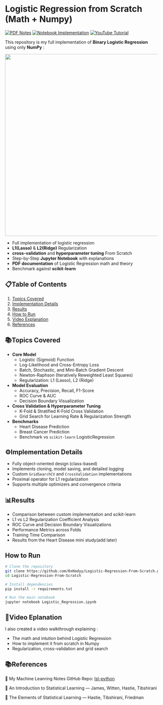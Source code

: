 # Logistic Regression from Scratch (Math + Numpy) 

[![PDF Notes](https://img.shields.io/badge/PDF-Theory-blue)](docs%20and%20theory/Logistic%20Regression.pdf)
[![Notebook Implementation](https://img.shields.io/badge/Jupyter-Notebook-orange)](notebooks/Logistic_Regression_Scratch.ipynb)
[![YouTube Tutorial](https://img.shields.io/badge/YouTube-Tutorial-red)](https://youtu.be/fQFKdAuTSZ8)

This repository is my full implementation of **Binary Logistic Regression** using only **NumPy** :

<p align="center">
<img src="https://s12.gifyu.com/images/b3z3E.gif" width= "600" >
</p>



- Full implementation of logistic regression 
- **L1(Lasso)** & **L2(Ridge)** Regularization 
- **cross-validation** and **hyperparameter tuning** From Scratch 
- Step-by-Step **Jupyter Notebook** with explanations
- **PDF documentation** of Logistic Regression math and theory
- Benchmark against **scikit-learn**





## 📋Table of Contents
1. [Topics Covered](#topics-covered)
2. [Implementation Details](#implementation-details)
3. [Results](#results)
4. [How to Run](#how-to-run)
5. [Video Explanation](#video-explanation)
6. [References](#references)

## 📚Topics Covered
- **Core Model**
  - Logistic (Sigmoid) Function
  - Log-Likelihood and Cross-Entropy Loss
  - Batch, Stochastic, and Mini-Batch Gradient Descent
  - Newton-Raphson (Iteratively Reweighted Least Squares)
  - Regularization: L1 (Lasso), L2 (Ridge)
- **Model Evaluation**
  - Accuracy, Precision, Recall, F1-Score
  - ROC Curve & AUC
  - Decision Boundary Visualization
- **Cross Validation & Hyperparameter Tuning**
  - K-Fold & Stratified K-Fold Cross Validation
  - Grid Search for Learning Rate & Regularization Strength
- **Benchmarks**
  - Heart Disease Prediction
  - Breast Cancer Prediction
  - Benchmark vs `scikit-learn` LogisticRegression

## ⚙️Implementation Details
- Fully object-oriented design (class-based)
- Implements cloning, model saving, and detailed logging
- Custom `GridSearchCV` and `CrossValidation` implementations
- Proximal operator for L1 regularization
- Supports multiple optimizers and convergence criteria

## 📊Results 

- Comparison between custom implementation and scikit-learn
- L1 vs L2 Regularization Coefficient Analysis
- ROC Curve and Decision Boundary Visualizations
- Performance Metrics across Folds
- Training Time Comparison
- Results from the Heart Disease mini study(add later)


## How to Run
```bash
# Clone the repository
git clone https://github.com/0xHadyy/Logistic-Regression-From-Scratch.git
cd Logistic-Regression-From-Scratch

# Install dependencies
pip install -r requirements.txt

# Run the main notebook
jupyter notebook Logistic_Regression.ipynb

```

## 🎥Video Eplanation 
I also created a video walkthrough explaining :
- The math and intution behind Logistic Regression 
- How to implement it from scratch in Numpy
- Regularization, cross-validation and grid search

## 📚References

🔗 My Machine Leanring Notes GitHub Repo: [Isl-python](https://github.com/0xHadyy/Linear-Regression-From-Scratch)

📘 An Introduction to Statistical Learning — James, Witten, Hastie, Tibshirani

📗 The Elements of Statistical Learning — Hastie, Tibshirani, Friedman
